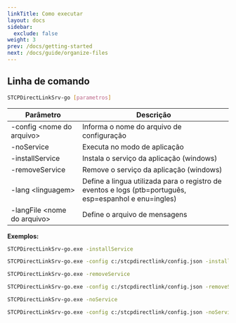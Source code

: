 ```yaml
---
linkTitle: Como executar
layout: docs
sidebar:
  exclude: false
weight: 3
prev: /docs/getting-started
next: /docs/guide/organize-files
---
```

## Linha de comando

``` bash
STCPDirectLinkSrv-go [parametros]
```

Parâmetro                       | Descrição
----                            | ----
-config \<nome do arquivo>      | Informa o nome do arquivo de configuração
-noService                      | Executa no modo de aplicação
-installService                 | Instala o serviço da aplicação (windows)
-removeService                  | Remove o serviço da aplicação (windows)
-lang \<linguagem>              | Define a lingua utilizada para o registro de eventos e logs (ptb=português, esp=espanhol e enu=ingles)
-langFile \<nome do arquivo>    | Define o arquivo de mensagens

**Exemplos:**

``` bash
STCPDirectLinkSrv-go.exe -installService

STCPDirectLinkSrv-go.exe -config c:/stcpdirectlink/config.json -installService

STCPDirectLinkSrv-go.exe -removeService

STCPDirectLinkSrv-go.exe -config c:/stcpdirectlink/config.json -removeService

STCPDirectLinkSrv-go.exe -noService

STCPDirectLinkSrv-go.exe -config c:/stcpdirectlink/config.json -noService
```
